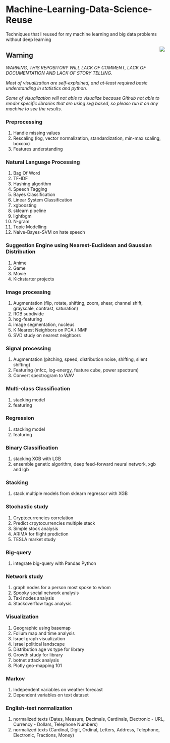 # Machine-Learning-Data-Science-Reuse
Techniques that I reused for my machine learning and big data problems without deep learning

<img src="https://vignette.wikia.nocookie.net/2007scape/images/8/8c/Genie.png/revision/latest?cb=20151018052559" align="right">

## Warning

*WARNING, THIS REPOSITORY WILL LACK OF COMMENT, LACK OF DOCUMENTATION AND LACK OF STORY TELLING.*

*Most of visualization are self-explained, and at-least required basic understanding in statistics and python.*

*Some of visualization will not able to visualize because Github not able to render specific libraries that are using svg based, so please run it on any machine to see the results.*

### Preprocessing
1. Handle missing values
2. Rescaling (log, vector normalization, standardization, min-max scaling, boxcox)
3. Features understanding

### Natural Language Processing
1. Bag Of Word
2. TF-IDF
3. Hashing algorithm
4. Speech Tagging
5. Bayes Classification
6. Linear System Classification
7. xgboosting
8. sklearn pipeline
9. lightbgm
10. N-gram
11. Topic Modelling
12. Naive-Bayes-SVM on hate speech

### Suggestion Engine using Nearest-Euclidean and Gaussian Distribution
1. Anime
2. Game
3. Movie
4. Kickstarter projects

### Image processing
1. Augmentation (flip, rotate, shifting, zoom, shear, channel shift, grayscale, contrast, saturation)
2. RGB subdivide
3. hog-featuring
4. image segmentation, nucleus
5. K Nearest Neighbors on PCA / NMF
6. SVD study on nearest neighbors

### Signal processing
1. Augmentation (pitching, speed, distribution noise, shifting, silent shifting)
2. Featuring (mfcc, log-energy, feature cube, power spectrum)
3. Convert spectrogram to WAV

### Multi-class Classification
1. stacking model
2. featuring

### Regression
1. stacking model
2. featuring

### Binary Classification
1. stacking XGB with LGB
2. ensemble genetic algorithm, deep feed-forward neural network, xgb and lgb

### Stacking
1. stack multiple models from sklearn regressor with XGB

### Stochastic study
1. Cryptocurrencies correlation
2. Predict crpytocurrencies multiple stack
3. Simple stock analysis
4. ARIMA for flight prediction
5. TESLA market study

### Big-query
1. integrate big-query with Pandas Python

### Network study
1. graph nodes for a person most spoke to whom
2. Spooky social network analysis
3. Taxi nodes analysis
4. Stackoverflow tags analysis

### Visualization
1. Geographic using basemap
2. Folium map and time analysis
3. Israel graph visualization
4. Israel political landscape
5. Distribution age vs type for library
6. Growth study for library
7. botnet attack analysis
8. Plotly geo-mapping 101

### Markov
1. Independent variables on weather forecast
2. Dependent variables on text dataset

### English-text normalization
1. normalized texts (Dates, Measure, Decimals, Cardinals, Electronic - URL, Currency - Dollars, Telephone Numbers)
2. normalized texts (Cardinal, Digit, Ordinal, Letters, Address, Telephone, Electronic, Fractions, Money)
